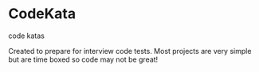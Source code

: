 # CodeKata
code katas

Created to prepare for interview code tests. Most projects are very simple but are time boxed so code may not be great!
